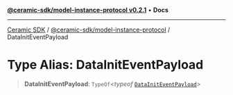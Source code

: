 [**@ceramic-sdk/model-instance-protocol v0.2.1**](../README.md) • **Docs**

***

[Ceramic SDK](../../../README.md) / [@ceramic-sdk/model-instance-protocol](../README.md) / DataInitEventPayload

# Type Alias: DataInitEventPayload

> **DataInitEventPayload**: `TypeOf`\<*typeof* [`DataInitEventPayload`](../variables/DataInitEventPayload.md)\>
